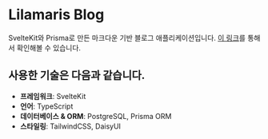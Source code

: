 # Lilamaris Blog

SvelteKit와 Prisma로 만든 마크다운 기반 블로그 애플리케이션입니다. [이 링크](https://blog.lilamaris.kr)를 통해서 확인해볼 수 있습니다.

## 사용한 기술은 다음과 같습니다.

- **프레임워크**: SvelteKit
- **언어**: TypeScript
- **데이터베이스 & ORM**: PostgreSQL, Prisma ORM
- **스타일링**: TailwindCSS, DaisyUI
